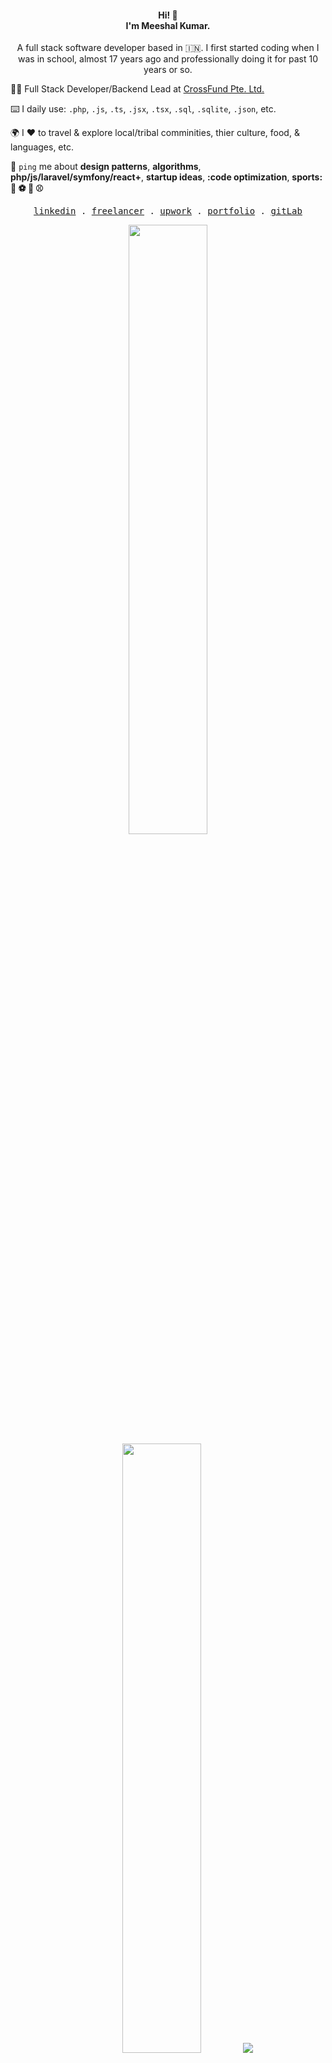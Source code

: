 
<h4 align="center">Hi! 👋 <br> I'm Meeshal Kumar.</h4>
<p align="center">A full stack software developer based in 🇮🇳. I first started coding when I was in school, almost 17 years ago and professionally doing it for past 10 years or so.</p>
<p style="list-style-type:none;">
  <p>👨‍💻 Full Stack Developer/Backend Lead at <a href="https://crossfund.app" target="_blank">CrossFund Pte. Ltd.</a></li>
  <p>⌨️ I daily use: <code>.php</code>, <code>.js</code>, <code>.ts</code>, <code>.jsx</code>, <code>.tsx</code>, <code>.sql</code>, <code>.sqlite</code>, <code>.json</code>, etc.</li>
  <p>🌍 I ♥️ to travel & explore local/tribal comminities, thier culture, food, & languages, etc.</li>
  <p>💬 <code>ping</code> me about <strong>design patterns</strong>, <strong>algorithms</strong>, <strong>php/js/laravel/symfony/react+</strong>, <strong>startup ideas</strong>, <strong>:code optimization</strong>, <strong>sports: 🏏 ⚽ 🏸 ⚾</strong></li>
</p>

<p align="center">
  <!-- Monospace Font -->
  <samp>
    <a href="https://www.linkedin.com/in/meeshalk">linkedin</a> .
    <a href="https://www.freelancer.com/u/meeshal1994">freelancer</a> .
    <a href="https://www.upwork.com/freelancers/meeshal">upwork</a> .
    <a href="https://meeshal.io">portfolio</a> .
    <a href="https://www.gitlab.com/meeshalk">gitLab</a>
  </samp>
</p>

<p align="center">
  <img height="50%" width="auto" src ="https://github-readme-stats-meeshalk.vercel.app/api/?username=Meeshalk&show_icons=true&count_private=true&count_private=true&theme=gotham&hide_border=true&hide=issues&bg_color=00000000">
  <img height="50%" width="auto" src ="https://github-readme-stats-meeshalk.vercel.app/api/top-langs?username=meeshalk&layout=compact&hide_border=true&theme=gotham&bg_color=00000000&langs_count=8&hide=jupyter%20notebook,tex,ejs,html,css,less,blade,scss,CMake,Shell,Hack,Ruby">
  <img src ="https://github-readme-streak-stats-lovat-eight.vercel.app/?user=meeshalk&theme=gotham&hide_border=true&background=FFFFFF00">
  <br>
</p>

